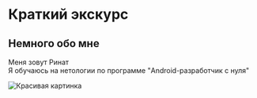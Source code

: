 # Краткий экскурс

## Немного обо мне

Меня зовут Ринат\
Я обучаюсь на нетологии по программе "Android-разработчик с нуля"

![Красивая картинка](https://vk.com/album367113823_000?z=photo367113823_456239154%2Falbum367113823_000%2Frev)